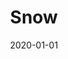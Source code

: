 ---
title: 'Snow'
date: '2020-01-01'
image: '/digital/snow.jpg/'
imageFull: '/digital/snow.jpg/'
---